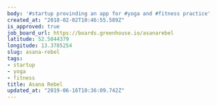 ```yaml
---
body: '#startup provinding an app for #yoga and #fitness practice'
created_at: "2018-02-02T10:46:55.589Z"
is_approved: true
job_board_url: https://boards.greenhouse.io/asanarebel
latitude: 52.5044379
longitude: 13.3785254
slug: asana-rebel
tags:
- startup
- yoga
- fitness
title: Asana Rebel
updated_at: "2019-06-16T10:36:09.742Z"
---
```

